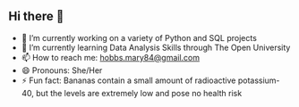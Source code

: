 ## Hi there 👋

- 🔭 I’m currently working on a variety of Python and SQL projects 
- 🌱 I’m currently learning Data Analysis Skills through The Open University
- 📫 How to reach me: hobbs.mary84@gmail.com
- 😄 Pronouns: She/Her
- ⚡ Fun fact: Bananas contain a small amount of radioactive potassium-40, but the levels are extremely low and pose no health risk
<!--
**mary-hobbs/mary-hobbs** is a ✨ _special_ ✨ repository because its `README.md` (this file) appears on your GitHub profile.

Here are some ideas to get you started:

